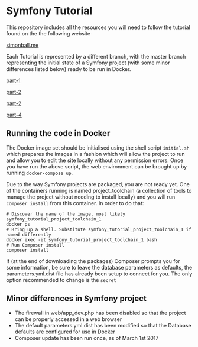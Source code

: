# Symfony Tutorial

This repository includes all the resources you will need to follow the tutorial found on the the following website

[simonball.me](https://simonball.me/tutorial)

Each Tutorial is represented by a different branch, with the master branch representing the initial state of a Symfony project (with some minor differences listed below) ready to be run in Docker.

[part-1](https://www.simonball.me/p/making-your-first-pages)

[part-2](https://www.simonball.me/p/adding-persistent-data)

[part-2](https://www.simonball.me/p/an-administration-interface)

[part-4](https://www.simonball.me/p/user-interaction)


## Running the code in Docker
The Docker image set should be initialised using the shell script `initial.sh` which prepares the images in a fashion which will allow the project to run and allow you to edit the site locally without any permission errors. Once you have run the above script, the web environment can be brought up by running `docker-compose up`.

Due to the way Symfony projects are packaged, you are not ready yet. One of the containers running is named project_toolchain (a collection of tools to manage the project without needing to install locally) and you will run `composer install` from this container. In order to do that:

```
# Discover the name of the image, most likely symfony_tutorial_project_toolchain_1
docker ps
# Bring up a shell. Substitute symfony_tutorial_project_toolchain_1 if named differently
docker exec -it symfony_tutorial_project_toolchain_1 bash
# Run Composer install
composer install
```

If (at the end of downloading the packages) Composer prompts you for some information, be sure to leave the database parameters as defaults, the parameters.yml.dist file has already been setup to connect for you. The only option recommended to change is the `secret`

## Minor differences in Symfony project

* The firewall in web/app_dev.php has been disabled so that the project can be properly accessed in a web browser
* The default parameters.yml.dist has been modified so that the Database defaults are configured for use in Docker
* Composer update has been run once, as of March 1st 2017
